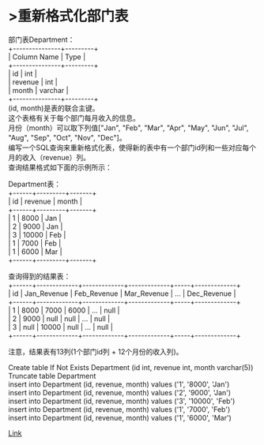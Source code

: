 <h1>>重新格式化部门表</h1>

部门表Department：</br>
+---------------+---------+</br>
| Column Name   | Type    |</br>
+---------------+---------+</br>
| id            | int     |</br>
| revenue       | int     |</br>
| month         | varchar |</br>
+---------------+---------+</br>
(id, month)是表的联合主键。</br>
这个表格有关于每个部门每月收入的信息。</br>
月份（month）可以取下列值["Jan", "Feb", "Mar", "Apr", "May", "Jun", "Jul", "Aug", "Sep", "Oct", "Nov", "Dec"]。</br>
编写一个SQL查询来重新格式化表，使得新的表中有一个部门id列和一些对应每个月的收入（revenue）列。</br>
查询结果格式如下面的示例所示：</br>

Department表：</br>
+------+---------+-------+</br>
| id   | revenue | month |</br>
+------+---------+-------+</br>
| 1    | 8000    | Jan   |</br>
| 2    | 9000    | Jan   |</br>
| 3    | 10000   | Feb   |</br>
| 1    | 7000    | Feb   |</br>
| 1    | 6000    | Mar   |</br>
+------+---------+-------+</br>

查询得到的结果表：</br>
+------+-------------+-------------+-------------+-----+-------------+</br>
| id   | Jan_Revenue | Feb_Revenue | Mar_Revenue | ... | Dec_Revenue |</br>
+------+-------------+-------------+-------------+-----+-------------+</br>
| 1    | 8000        | 7000        | 6000        | ... | null        |</br>
| 2    | 9000        | null        | null        | ... | null        |</br>
| 3    | null        | 10000       | null        | ... | null        |</br>
+------+-------------+-------------+-------------+-----+-------------+</br>

注意，结果表有13列(1个部门id列 + 12个月份的收入列)。</br>

Create table If Not Exists Department (id int, revenue int, month varchar(5))</br>
Truncate table Department</br>
insert into Department (id, revenue, month) values ('1', '8000', 'Jan')</br>
insert into Department (id, revenue, month) values ('2', '9000', 'Jan')</br>
insert into Department (id, revenue, month) values ('3', '10000', 'Feb')</br>
insert into Department (id, revenue, month) values ('1', '7000', 'Feb')</br>
insert into Department (id, revenue, month) values ('1', '6000', 'Mar')</br>

[Link](https://leetcode-cn.com/problems/reformat-department-table/)